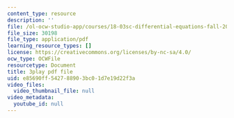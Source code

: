```yaml
---
content_type: resource
description: ''
file: /ol-ocw-studio-app/courses/18-03sc-differential-equations-fall-2011/e85690ff542788903bc01d7e19d22f3a_oEskbXrhkkk.pdf
file_size: 30198
file_type: application/pdf
learning_resource_types: []
license: https://creativecommons.org/licenses/by-nc-sa/4.0/
ocw_type: OCWFile
resourcetype: Document
title: 3play pdf file
uid: e85690ff-5427-8890-3bc0-1d7e19d22f3a
video_files:
  video_thumbnail_file: null
video_metadata:
  youtube_id: null
---
```

